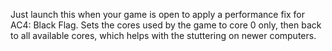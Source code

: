 Just launch this when your game is open to apply a performance fix for AC4: Black Flag.
Sets the cores used by the game to core 0 only, then back to all available cores, which helps with the stuttering on newer computers.
